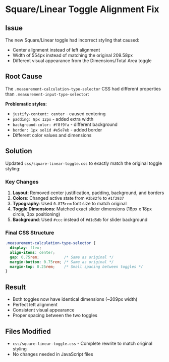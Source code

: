 # Square/Linear Toggle Alignment Fix

## Issue
The new Square/Linear toggle had incorrect styling that caused:
- Center alignment instead of left alignment
- Width of 554px instead of matching the original 209.58px
- Different visual appearance from the Dimensions/Total Area toggle

## Root Cause
The `.measurement-calculation-type-selector` CSS had different properties than `.measurement-input-type-selector`:

**Problematic styles:**
- `justify-content: center` - caused centering
- `padding: 8px 12px` - added extra width
- `background-color: #f8f9fa` - different background
- `border: 1px solid #e5e7eb` - added border
- Different color values and dimensions

## Solution
Updated `css/square-linear-toggle.css` to exactly match the original toggle styling:

### Key Changes
1. **Layout**: Removed center justification, padding, background, and borders
2. **Colors**: Changed active state from `#3b82f6` to `#1f2937` 
3. **Typography**: Used `0.875rem` font size to match original
4. **Toggle Dimensions**: Matched exact slider dimensions (18px x 18px circle, 3px positioning)
5. **Background**: Used `#ccc` instead of `#d1d5db` for slider background

### Final CSS Structure
```css
.measurement-calculation-type-selector {
  display: flex;
  align-items: center;
  gap: 0.75rem;           /* Same as original */
  margin-bottom: 0.75rem; /* Same as original */
  margin-top: 0.25rem;    /* Small spacing between toggles */
}
```

## Result
- Both toggles now have identical dimensions (~209px width)
- Perfect left alignment
- Consistent visual appearance
- Proper spacing between the two toggles

## Files Modified
- `css/square-linear-toggle.css` - Complete rewrite to match original styling
- No changes needed in JavaScript files
